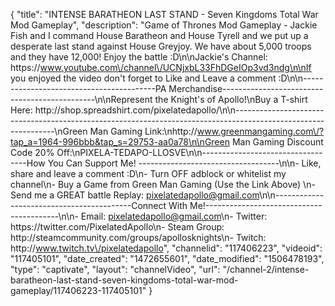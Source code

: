 {
    "title": "INTENSE BARATHEON LAST STAND - Seven Kingdoms Total War Mod Gameplay",
    "description": "Game of Thrones Mod Gameplay - Jackie Fish and I command House Baratheon and House Tyrell and we put up a desperate last stand against House Greyjoy.  We have about 5,000 troops and they have 12,000!  Enjoy the battle :D\n\nJackie's Channel: https:\/\/www.youtube.com\/channel\/UCNjxbL33FhDGeIOp3vd3ndg\n\nIf you enjoyed the video don't forget to Like and Leave a comment :D\n\n-----------------------------------------PA Merchandise----------------------------------------------\n\nRepresent the Knight's of Apollo!\nBuy a T-shirt Here: http:\/\/shop.spreadshirt.com\/pixelatedapollo\/\n\n---------------------------------------------------------------------------------------------------------------\nGreen Man Gaming Link:\nhttp:\/\/www.greenmangaming.com\/?tap_a=1964-996bbb&tap_s=29753-aa0a78\n\nGreen Man Gaming Discount Code 20% Off:\nPIXELA-TEDAPO-LLOSVE\n\n----------------------------------How You Can Support Me! -----------------------------------\n\n- Like, share and leave a comment :D\n- Turn OFF adblock or whitelist my channel\n- Buy a Game from Green Man Gaming (Use the Link Above) \n- Send me a GREAT battle Replay: pixelatedapollo@gmail.com\n\n------------------------------------------Connect With Me!-----------------------------------------\n\n- Email: pixelatedapollo@gmail.com\n- Twitter: https:\/\/twitter.com\/PixelatedApollo\n- Steam Group:  http:\/\/steamcommunity.com\/groups\/apollosknights\n- Twitch: http:\/\/www.twitch.tv\/pixelatedapollo",
    "channelid": "117406223",
    "videoid": "117405101",
    "date_created": "1472655601",
    "date_modified": "1506478193",
    "type": "captivate",
    "layout": "channelVideo",
    "url": "\/channel-2\/intense-baratheon-last-stand-seven-kingdoms-total-war-mod-gameplay\/117406223-117405101"
}